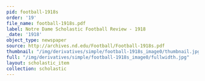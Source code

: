 ```yaml
---
pid: football-1918s
order: '19'
file_name: football-1918s.pdf
label: Notre Dame Scholastic Football Review - 1918
_date: '1918'
object_type: newspaper
source: http://archives.nd.edu/Football/Football-1918s.pdf
thumbnail: "/img/derivatives/simple/football-1918s_image0/thumbnail.jpg"
full: "/img/derivatives/simple/football-1918s_image0/fullwidth.jpg"
layout: scholastic_item
collection: scholastic
---
```

